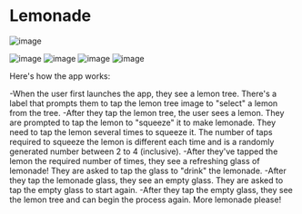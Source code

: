 # Lemonade
![image](https://github.com/hari-o7/Lemonade/assets/108185719/67d1f46f-65c3-4189-a747-8b2f8d18769a)

![image](https://github.com/hari-o7/Lemonade/assets/108185719/6de8aa36-fb31-4eb9-9f3f-ed64cd8cb410)
![image](https://github.com/hari-o7/Lemonade/assets/108185719/5987a86a-ef33-485e-ae3e-61f1a7f512cd)
![image](https://github.com/hari-o7/Lemonade/assets/108185719/b93ca8e7-eb8f-48e4-97bb-216d39f553bc)
![image](https://github.com/hari-o7/Lemonade/assets/108185719/48970409-2230-47b5-866b-8e0f3df4d316)

Here's how the app works:

-When the user first launches the app, they see a lemon tree. There's a label that prompts them to tap the lemon tree image to "select" a lemon from the tree.
-After they tap the lemon tree, the user sees a lemon. They are prompted to tap the lemon to "squeeze" it to make lemonade. They need to tap the lemon several times to squeeze it. The number of taps required to squeeze the lemon is different each time and is a randomly generated number between 2 to 4 (inclusive).
-After they've tapped the lemon the required number of times, they see a refreshing glass of lemonade! They are asked to tap the glass to "drink" the lemonade.
-After they tap the lemonade glass, they see an empty glass. They are asked to tap the empty glass to start again.
-After they tap the empty glass, they see the lemon tree and can begin the process again. More lemonade please!

